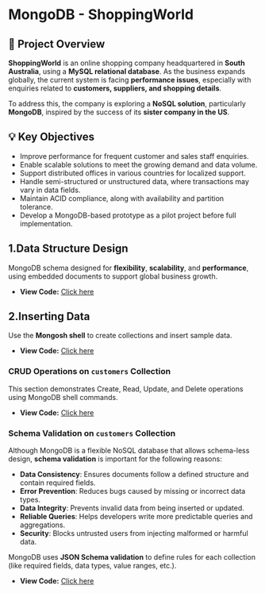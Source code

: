 # MongoDB - ShoppingWorld

## 📝 Project Overview

**ShoppingWorld** is an online shopping company headquartered in **South Australia**, using a **MySQL relational database**. As the business expands globally, the current system is facing **performance issues**, especially with enquiries related to **customers, suppliers, and shopping details**.

To address this, the company is exploring a **NoSQL solution**, particularly **MongoDB**, inspired by the success of its **sister company in the US**.

## 💡 Key Objectives

- Improve performance for frequent customer and sales staff enquiries.
- Enable scalable solutions to meet the growing demand and data volume.
- Support distributed offices in various countries for localized support.
- Handle semi-structured or unstructured data, where transactions may vary in data fields.
- Maintain ACID compliance, along with availability and partition tolerance.
- Develop a MongoDB-based prototype as a pilot project before full implementation.

## 1.Data Structure Design

MongoDB schema designed for **flexibility**, **scalability**, and **performance**, using embedded documents to support global business growth.

- **View Code:** [Click here](https://github.com/ChungmanPARK12/MongoDB/tree/6dc101f2e7feebe00446ec271e23d13afd83de16/src/DesignData)

## 2.Inserting Data

Use the **Mongosh shell** to create collections and insert sample data.

- **View Code:** [Click here](https://github.com/ChungmanPARK12/MongoDB/tree/7d3eb8fc607d82efde9a3b1576c97d8a71c6bcb5/src/InsertData)

### CRUD Operations on `customers` Collection

This section demonstrates Create, Read, Update, and Delete operations using MongoDB shell commands.

- **View Code:** [Click here](https://github.com/ChungmanPARK12/MongoDB/tree/7d3eb8fc607d82efde9a3b1576c97d8a71c6bcb5/src/CRUD)

### Schema Validation on `customers` Collection

Although MongoDB is a flexible NoSQL database that allows schema-less design, **schema validation** is important for the following reasons:

- **Data Consistency**: Ensures documents follow a defined structure and contain required fields.
- **Error Prevention**: Reduces bugs caused by missing or incorrect data types.
- **Data Integrity**: Prevents invalid data from being inserted or updated.
- **Reliable Queries**: Helps developers write more predictable queries and aggregations.
- **Security**: Blocks untrusted users from injecting malformed or harmful data.

MongoDB uses **JSON Schema validation** to define rules for each collection (like required fields, data types, value ranges, etc.).

 - **View Code:** [Click here](https://github.com/ChungmanPARK12/MongoDB/tree/f686f750e5a9eabd286b12c3beea851690ab4c9c/src/Validation)


 
